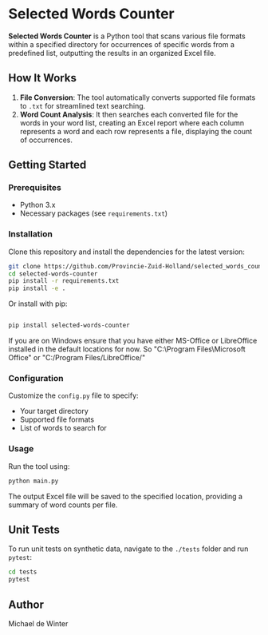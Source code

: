 # Selected Words Counter

**Selected Words Counter** is a Python tool that scans various file formats within a specified directory for occurrences of specific words from a predefined list, outputting the results in an organized Excel file.

## How It Works

1. **File Conversion**: The tool automatically converts supported file formats to `.txt` for streamlined text searching.
2. **Word Count Analysis**: It then searches each converted file for the words in your word list, creating an Excel report where each column represents a word and each row represents a file, displaying the count of occurrences.

## Getting Started

### Prerequisites
- Python 3.x
- Necessary packages (see `requirements.txt`)

### Installation
Clone this repository and install the dependencies for the latest version:

```bash
git clone https://github.com/Provincie-Zuid-Holland/selected_words_counter.git
cd selected-words-counter
pip install -r requirements.txt
pip install -e .
 ```
Or install with pip:
```bash

pip install selected-words-counter

```

If you are on Windows ensure that you have either MS-Office or LibreOffice installed in the default locations for now.
So "C:\Program Files\Microsoft Office" or "C:/Program Files/LibreOffice/"

### Configuration
Customize the `config.py` file to specify:
- Your target directory
- Supported file formats
- List of words to search for

### Usage
Run the tool using:

```bash
python main.py
```

The output Excel file will be saved to the specified location, providing a summary of word counts per file.

## Unit Tests

To run unit tests on synthetic data, navigate to the `./tests` folder and run `pytest`:

```bash
cd tests
pytest
```


## Author
Michael de Winter
